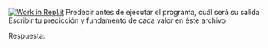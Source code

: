 [![Work in Repl.it](https://classroom.github.com/assets/work-in-replit-14baed9a392b3a25080506f3b7b6d57f295ec2978f6f33ec97e36a161684cbe9.svg)](https://classroom.github.com/online_ide?assignment_repo_id=4439597&assignment_repo_type=AssignmentRepo)
Predecir antes de ejecutar el programa, cuál será su salida
Escribir tu predicción y fundamento de cada valor en éste
archivo

Respuesta:
